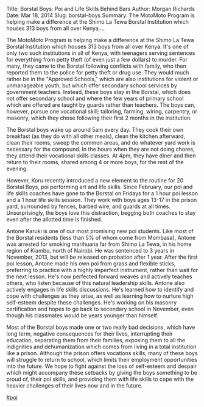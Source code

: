 Title: Borstal Boys: Poi and Life Skills Behind Bars
Author: Morgan Richards
Date: Mar 18, 2014
Slug: borstal-boys
Summary: The MotoMoto Program is helping make a difference at the Shimo La
Tewa Borstal Institution which houses 313 boys from all over
Kenya....

The MotoMoto Program is helping make a difference at the Shimo La Tewa
Borstal Institution which houses 313 boys from all over Kenya. It's one
of only two such institutions in all of Kenya, with teenagers serving
sentences for everything from petty theft (of even just a few dollars)
to murder. For many, they came to the Borstal following conflicts with
family, who then reported them to the police for petty theft or drug
use. They would much rather be in the "Approved Schools," which are also
institutions for violent or unmanageable youth, but which offer
secondary school services by government teachers. Instead, these boys
stay in the Borstal, which does not offer secondary school and where the
few years of primary school which are offered are taught by guards
rather than teachers. The boys can, however, pursue one vocational
skill; tailoring, farming, wiring, carpentry, or masonry, which they
chose following their first 2 months in the institution.

The Borstal boys wake up around 5am every day. They cook their own
breakfast (as they do with all other meals), clean the kitchen
afterward, clean their rooms, sweep the common areas, and do whatever
yard work is necessary for the compound. In the hours when they are not
doing chores, they attend their vocational skills classes. At 4pm, they
have diner and then return to their rooms, shared among 4 or more boys,
for the rest of the evening.

However, Koru recently introduced a new element to the routine for 20
Borstal Boys, poi performing art and life skills. Since February, our
poi and life skills coaches have gone to the Borstal on Fridays for a 1
hour poi lesson and a 1 hour life skills session. They work with boys
ages 13-17 in the prison yard, surrounded by fences, barbed wire, and
guards at all times. Unsurprisingly, the boys love this distraction,
begging both coaches to stay even after the allotted time is finished.

Antone Karuki is one of our most promising new poi students. Like most
of the Borstal residents (less than 5% of whom come from Mombasa),
Antone was arrested for smoking marihuana far from Shimo La Tewa, in his
home region of Kiambu, north of Nairobi. He was sentenced to 3 years in
November, 2013, but will be released on probation after 1 year. After
the first poi lesson, Antone made his own poi from grass and flexible
sticks, preferring to practice with a highly imperfect instrument,
rather than wait for the next lesson. He's now perfected forward weaves
and actively teaches others, who listen because of this natural
leadership skills. Antone also actively engages in life skills
discussions. He's learned how to identify and cope with challenges as
they arise, as well as learning how to nurture high self-esteem despite
these challenges. He's working on his masonry certification and hopes to
go back to secondary school in November, even though his classmates
would be years younger than himself.

Most of the Borstal boys made one or two really bad decisions, which
have long term, negative consequences for their lives, interrupting
their education, separating them from their families, exposing them to
all the indignities and dehumanization which comes from living in a
total institution like a prison. Although the prison offers vocations
skills, many of these boys will struggle to return to school, which
limits their employment opportunities into the future. We hope to fight
against the loss of self-esteem and despair which might accompany these
setbacks by giving the boys something to be proud of, their poi skills,
and providing them with life skills to cope with the heavier challenges
of their lives now and in the future.

[#poi](https://www.grassrootseconomics.org/blog/hashtags/poi)
